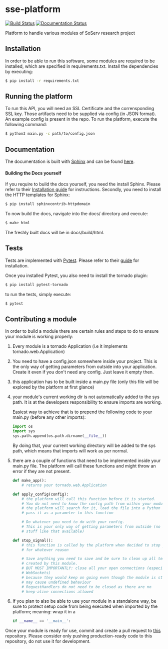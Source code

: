 # sse-platform
[![Build Status](https://travis-ci.com/Smunfr/sse-platform.svg?branch=master)](https://travis-ci.com/Smunfr/sse-platform)
[![Documentation Status](https://readthedocs.org/projects/sse-platform/badge/?version=latest)](https://sse-platform.readthedocs.io/en/latest/?badge=latest)

Platform to handle various modules of SoServ research project


## Installation

In order to be able to run this software, some modules are required to be installed, which are specified in requirements.txt. Install the dependencies by executing:

```sh
$ pip install -r requirements.txt
```


## Running the platform

To run this API, you will need an SSL Certificate and the corrensponding SSL key. Those artifacts need to be supplied via config (in JSON format). An example config is present in the repo. To run the platform, execute the following command:

```sh
$ python3 main.py -c path/to/config.json
```

## Documentation

The documentation is built with [Sphinx](http://www.sphinx-doc.org/en/master/) and can be found [here](https://sse-platform.readthedocs.io).

#### Building the Docs yourself

If you require to build the docs yourself, you need the install Sphinx. Please refer to their [Installation guide](http://www.sphinx-doc.org/en/master/usage/installation.html) for instructions.
Secondly, you need to install the HTTP templates for Sphinx:

```sh
$ pip install sphinxcontrib-httpdomain
```

To now build the docs, navigate into the docs/ directory and execute:

```sh
$ make html
```

The freshly built docs will be in docs/build/html.


## Tests

Tests are implemented with [Pytest](http://doc.pytest.org/en/latest/index.html). Please refer to their [guide](http://doc.pytest.org/en/latest/getting-started.html) for installation.

Once you installed Pytest, you also need to install the tornado plugin:
```sh
$ pip install pytest-tornado
```

to run the tests, simply execute:
```sh
$ pytest
```


## Contributing a module

In order to build a module there are certain rules and steps to do to ensure your module is working properly:

1. Every module is a tornado Application (i.e it implements tornado.web.Application)

2. You need to have a config.json somewhere inside your project. This is the only way of getting parameters from outside into your application. Create it even if you don't need any config. Just leave it empty then.

3. this application has to be built inside a main.py file (only this file will be explored by the platform at first glance)

4. your module's current working dir is not automatically added to the sys path.
    It is at the developers responsibility to ensure imports are working.

    Easiest way to achieve that is to prepend the following code to your main.py (before any other imports):
    ```python
    import os
    import sys
    sys.path.append(os.path.dirname(__file__))
    ```
    By doing that, your current working directory will be added to the sys path, which means that imports will work as per normal.

5. there are a couple of functions that need to be implemented inside your main.py file. The platform will call these functions and might throw an error if they are not present.

    ```python
    def make_app():
        # returns your tornado.web.Application

    def apply_config(config):
        # the platform will call this function before it is started.
        # You do not need to know the config path from within your module,
        # the platform will search for it, load the file into a Python Object and
        # pass it as a parameter to this function

        # Do whatever you need to do with your config.
        # This is your only way of getting parameters from outside (no argparser or
        # stuff like that available)

    def stop_signal():
        # this function is called by the platform when decided to stop your module
        # for whatever reason

        # Save anything you need to save and be sure to clean up all temporary files
        # created by this module.
        # BUT MOST IMPORTANTLY: close all your open connections (especially
        # WebSockets)
        # because they would keep on going even though the module is stopped which
        # may cause undefined behaviour
        # RequestHandlers do not need to be closed as there are no
        # keep-alive connections allowed
    ```
6. If you plan to also be able to use your module in a standalone way, be sure to protect setup code from being executed when imported by the platform; meaning: wrap it in a
    ```python
    if __name__ == '__main__':

    ```

Once your module is ready for use, commit and create a pull request to [this](https://github.com/Smunfr/sse-platform-modules) repository. Please consider only pushing production-ready code to this repository, do not use it for development.
